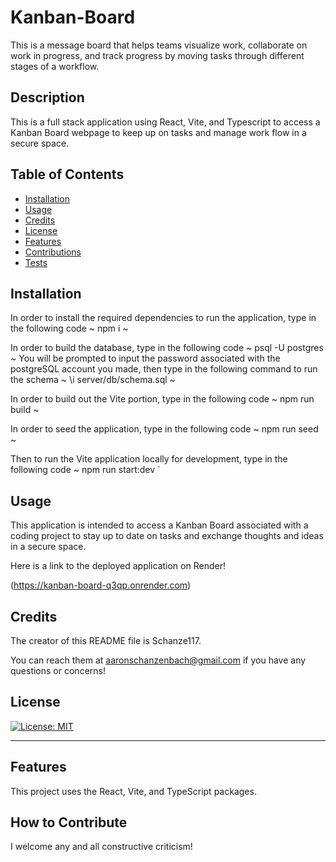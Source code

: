 # Kanban-Board
This is a message board that helps teams visualize work, collaborate on work in progress, and track progress by moving tasks through different stages of a workflow.

  ## Description
  
  This is a full stack application using React, Vite, and Typescript to access a Kanban Board webpage to keep up on tasks and manage work flow in a secure space.
  
  ## Table of Contents 
  
  - [Installation](#installation)
  - [Usage](#usage)
  - [Credits](#credits)
  - [License](#license)
  - [Features](#features)
  - [Contributions](#contributions)
  - [Tests](#tests)
  
  ## Installation
  
  In order to install the required dependencies to run the application, type in the following code 
  ~
  npm i
  ~

  In order to build the database, type in the following code
  ~
  psql -U postgres
  ~
  You will be prompted to input the password associated with the postgreSQL account you made, then type in the following command to run the schema
  ~
  \i server/db/schema.sql
  ~

  In order to build out the Vite portion, type in the following code
  ~
  npm run build
  ~

  In order to seed the application, type in the following code
  ~
  npm run seed
  ~

  Then to run the Vite application locally for development, type in the following code
  ~
  npm run start:dev
  `
  
  ## Usage
  
  This application is intended to access a Kanban Board associated with a coding project to stay up to date on tasks and exchange thoughts and ideas in a secure space.
      
  Here is a link to the deployed application on Render!
  
  (https://kanban-board-q3qp.onrender.com)
  
  ## Credits
  
  The creator of this README file is Schanze117.
  
  You can reach them at aaronschanzenbach@gmail.com if you have any questions or concerns!
  
  ## License
  
[![License: MIT](https://img.shields.io/badge/License-MIT-yellow.svg)](https://opensource.org/licenses/MIT)
  
  ---
  
  ## Features
  
  This project uses the React, Vite, and TypeScript packages.
  
  ## How to Contribute
  
  I welcome any and all constructive criticism!

